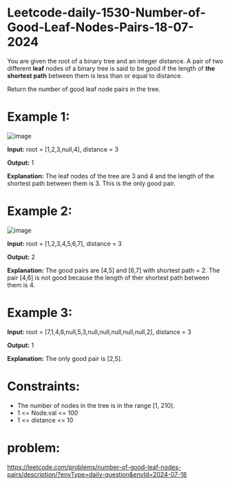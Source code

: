 # Leetcode-daily-1530-Number-of-Good-Leaf-Nodes-Pairs-18-07-2024
You are given the root of a binary tree and an integer distance. A pair of two different **leaf** nodes of a binary tree is said to be good if the length of **the shortest path** between them is less than or equal to distance.

Return the number of good leaf node pairs in the tree.

 

# Example 1:

![image](https://github.com/user-attachments/assets/588b6cf0-7328-4141-9544-642a277af2d6)

**Input:** root = [1,2,3,null,4], distance = 3

**Output:** 1

**Explanation:** The leaf nodes of the tree are 3 and 4 and the length of the shortest path between them is 3. This is the only good pair.

# Example 2:
![image](https://github.com/user-attachments/assets/1316c43a-257d-48e9-b2bf-2f3b350c9ba4)


**Input:** root = [1,2,3,4,5,6,7], distance = 3

**Output:** 2

**Explanation:** The good pairs are [4,5] and [6,7] with shortest path = 2. The pair [4,6] is not good because the length of ther shortest path between them is 4.

# Example 3:

**Input:** root = [7,1,4,6,null,5,3,null,null,null,null,null,2], distance = 3

**Output:** 1

**Explanation:** The only good pair is [2,5].
 

# Constraints:

- The number of nodes in the tree is in the range [1, 210].
- 1 <= Node.val <= 100
- 1 <= distance <= 10

# problem:
https://leetcode.com/problems/number-of-good-leaf-nodes-pairs/description/?envType=daily-question&envId=2024-07-18
